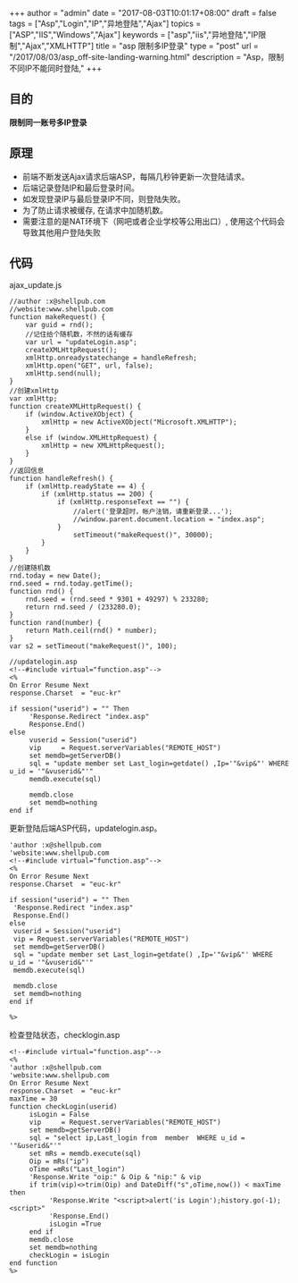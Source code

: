 +++
author = "admin"
date = "2017-08-03T10:01:17+08:00"
draft = false
tags = ["Asp","Login","IP","异地登陆","Ajax"]
topics = ["ASP","IIS","Windows","Ajax"]
keywords = ["asp","iis","异地登陆","IP限制","Ajax","XMLHTTP"]
title = "asp 限制多IP登录"
type = "post"
url = "/2017/08/03/asp_off-site-landing-warning.html"
description = "Asp，限制不同IP不能同时登陆,"
+++


## 目的

**限制同一账号多IP登录**

## 原理

* 前端不断发送Ajax请求后端ASP，每隔几秒钟更新一次登陆请求。
* 后端记录登陆IP和最后登录时间。
* 如发现登录IP与最后登录IP不同，则登陆失败。
* 为了防止请求被缓存, 在请求中加随机数。
* 需要注意的是NAT环境下（网吧或者企业学校等公用出口）, 使用这个代码会导致其他用户登陆失败

## 代码

ajax_update.js
```
//author :x@shellpub.com
//website:www.shellpub.com
function makeRequest() {
    var guid = rnd();
    //记住给个随机数，不然的话有缓存
    var url = "updateLogin.asp";
    createXMLHttpRequest();
    xmlHttp.onreadystatechange = handleRefresh;
    xmlHttp.open("GET", url, false);
    xmlHttp.send(null);
}
//创建xmlHttp
var xmlHttp;
function createXMLHttpRequest() {
    if (window.ActiveXObject) {
        xmlHttp = new ActiveXObject("Microsoft.XMLHTTP");
    }
    else if (window.XMLHttpRequest) {
        xmlHttp = new XMLHttpRequest();
    }
}
//返回信息
function handleRefresh() {
    if (xmlHttp.readyState == 4) {
        if (xmlHttp.status == 200) {
            if (xmlHttp.responseText == "") {
                //alert('登录超时，帐户注销，请重新登录...');
                //window.parent.document.location = "index.asp";
            }
                setTimeout("makeRequest()", 30000);   
        }
    }
}
//创建随机数
rnd.today = new Date();
rnd.seed = rnd.today.getTime();
function rnd() {
    rnd.seed = (rnd.seed * 9301 + 49297) % 233280;
    return rnd.seed / (233280.0);
}
function rand(number) {
    return Math.ceil(rnd() * number);
}
var s2 = setTimeout("makeRequest()", 100);

//updatelogin.asp
<!--#include virtual="function.asp"-->
<%
On Error Resume Next
response.Charset  = "euc-kr"

if session("userid") = "" Then
     'Response.Redirect "index.asp"
     Response.End()
else
     vuserid = Session("userid")
     vip     = Request.serverVariables("REMOTE_HOST")
     set memdb=getServerDB()
     sql = "update member set Last_login=getdate() ,Ip='"&vip&"' WHERE u_id = '"&vuserid&"'"
     memdb.execute(sql)

     memdb.close
     set memdb=nothing
end if
```

更新登陆后端ASP代码，updatelogin.asp。
```
'author :x@shellpub.com
'website:www.shellpub.com
<!--#include virtual="function.asp"-->
<%
On Error Resume Next
response.Charset  = "euc-kr"

if session("userid") = "" Then
 'Response.Redirect "index.asp"
 Response.End()
else
 vuserid = Session("userid")
 vip = Request.serverVariables("REMOTE_HOST")
 set memdb=getServerDB()
 sql = "update member set Last_login=getdate() ,Ip='"&vip&"' WHERE u_id = '"&vuserid&"'"
 memdb.execute(sql)

 memdb.close
 set memdb=nothing
end if

%>
```

检查登陆状态，checklogin.asp
```
<!--#include virtual="function.asp"-->
<%
'author :x@shellpub.com
'website:www.shellpub.com
On Error Resume Next
response.Charset  = "euc-kr"
maxTime = 30
function checkLogin(userid)
     isLogin = False
     vip     = Request.serverVariables("REMOTE_HOST")
     set memdb=getServerDB()
     sql = "select ip,Last_login from  member  WHERE u_id = '"&userid&"'"
     set mRs = memdb.execute(sql)
     Oip = mRs("ip")
     oTime =mRs("Last_login")
     'Response.Write "oip:" & Oip & "nip:" & vip
     if trim(vip)<>trim(Oip) and DateDiff("s",oTime,now()) < maxTime then
          'Response.Write "<script>alert('is Login');history.go(-1);<script>"
          'Response.End()
          isLogin =True
     end if
     memdb.close
     set memdb=nothing
     checkLogin = isLogin
end function
%>
```
